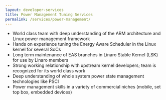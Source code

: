 ```yaml
---
layout: developer-services
title: Power Management Tuning Services
permalink: /services/power-management/
---
```

- World class team with deep understanding of the ARM architecture and Linux power management framework
- Hands on experience tuning the Energy Aware Scheduler in the Linux kernel for several SoCs
- Long term maintenance of EAS branches in Linaro Stable Kernel (LSK) for use by Linaro members
- Strong working relationship with upstream kernel developers; team is recognized for its world class work
- Deep understanding of whole system power state management technologies like PSCI
- Power management skills in a variety of commercial niches (mobile, set top box, embedded devices)
